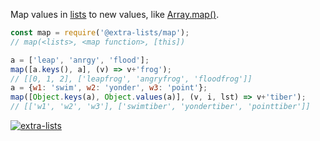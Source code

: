 Map values in [lists] to new values, like [Array.map()].

```javascript
const map = require('@extra-lists/map');
// map(<lists>, <map function>, [this])

a = ['leap', 'anrgy', 'flood'];
map([a.keys(), a], (v) => v+'frog');
// [[0, 1, 2], ['leapfrog', 'angryfrog', 'floodfrog']]
a = {w1: 'swim', w2: 'yonder', w3: 'point'};
map([Object.keys(a), Object.values(a)], (v, i, lst) => v+'tiber');
// [['w1', 'w2', 'w3'], ['swimtiber', 'yondertiber', 'pointtiber']]
```


[![extra-lists](https://i.imgur.com/MCb8pjO.jpg)](https://www.npmjs.com/package/extra-lists)

[lists]: https://www.npmjs.com/package/lists-is
[Array.map()]: https://developer.mozilla.org/en-US/docs/Web/JavaScript/Reference/Global_Objects/Array/map

